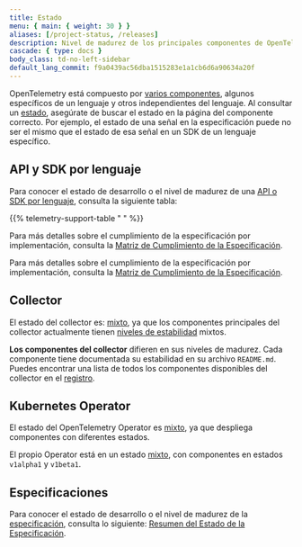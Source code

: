 ```yaml
---
title: Estado
menu: { main: { weight: 30 } }
aliases: [/project-status, /releases]
description: Nivel de madurez de los principales componentes de OpenTelemetry
cascade: { type: docs }
body_class: td-no-left-sidebar
default_lang_commit: f9a0439ac56dba1515283e1a1cb6d6a90634a20f
---
```


OpenTelemetry está compuesto por
[varios componentes](/docs/concepts/components/), algunos específicos de un
lenguaje y otros independientes del lenguaje. Al consultar un
[estado](/docs/specs/otel/versioning-and-stability/), asegúrate de buscar el
estado en la página del componente correcto. Por ejemplo, el estado de una señal
en la especificación puede no ser el mismo que el estado de esa señal en un SDK
de un lenguaje específico.

## API y SDK por lenguaje

Para conocer el estado de desarrollo o el nivel de madurez de una
[API o SDK por lenguaje](/docs/languages/), consulta la siguiente tabla:

{{% telemetry-support-table " " %}}

Para más detalles sobre el cumplimiento de la especificación por implementación,
consulta la
[Matriz de Cumplimiento de la Especificación](https://github.com/open-telemetry/opentelemetry-specification/blob/main/spec-compliance-matrix.md).

Para más detalles sobre el cumplimiento de la especificación por implementación,
consulta la
[Matriz de Cumplimiento de la Especificación](https://github.com/open-telemetry/opentelemetry-specification/blob/main/spec-compliance-matrix.md).

## Collector

El estado del collector es: [mixto](/docs/specs/otel/document-status/#mixed), ya
que los componentes principales del collector actualmente tienen
[niveles de estabilidad](https://github.com/open-telemetry/opentelemetry-collector#stability-levels)
mixtos.

**Los componentes del collector** difieren en sus niveles de madurez. Cada
componente tiene documentada su estabilidad en su archivo `README.md`. Puedes
encontrar una lista de todos los componentes disponibles del collector en el
[registro](/ecosystem/registry/?language=collector).

## Kubernetes Operator

El estado del OpenTelemetry Operator es
[mixto](/docs/specs/otel/document-status/#mixed), ya que despliega componentes
con diferentes estados.

El propio Operator está en un estado
[mixto](/docs/specs/otel/document-status/#mixed), con componentes en estados
`v1alpha1` y `v1beta1`.

## Especificaciones

Para conocer el estado de desarrollo o el nivel de madurez de la
[especificación](/docs/specs/otel/), consulta lo siguiente:
[Resumen del Estado de la Especificación](/docs/specs/status/).
